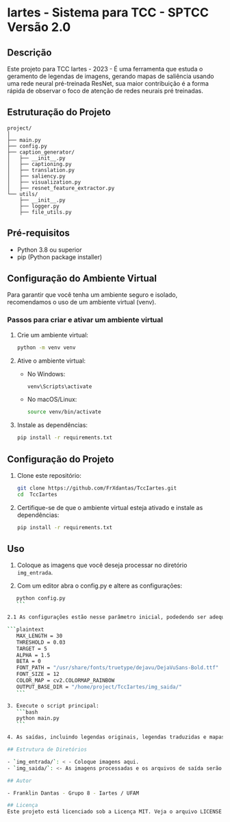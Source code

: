 
# Iartes - Sistema para TCC - SPTCC Versão 2.0

## Descrição
Este projeto para TCC Iartes - 2023 - É uma ferramenta que estuda o geramento de legendas de imagens, gerando mapas de saliência usando uma rede neural pré-treinada ResNet, sua maior contribuição é a forma rápida de observar o foco de atenção de redes neurais pré treinadas.

## Estruturação do Projeto

```plaintext
project/
│
├── main.py
├── config.py
├── caption_generator/
│   ├── __init__.py
│   ├── captioning.py
│   ├── translation.py
│   ├── saliency.py
│   ├── visualization.py
│   ├── resnet_feature_extractor.py
└── utils/
    ├── __init__.py
    ├── logger.py
    ├── file_utils.py
```

## Pré-requisitos

- Python 3.8 ou superior
- pip (Python package installer)

## Configuração do Ambiente Virtual

Para garantir que você tenha um ambiente seguro e isolado, recomendamos o uso de um ambiente virtual (venv).

### Passos para criar e ativar um ambiente virtual

1. Crie um ambiente virtual:
    ```bash
    python -m venv venv
    ```

2. Ative o ambiente virtual:

    - No Windows:
      ```bash
      venv\Scripts\activate
      ```

    - No macOS/Linux:
      ```bash
      source venv/bin/activate
      ```

3. Instale as dependências:
    ```bash
    pip install -r requirements.txt
    ```

## Configuração do Projeto

1. Clone este repositório:
    ```bash
    git clone https://github.com/FrXdantas/TccIartes.git
    cd  TccIartes
    ```

2. Certifique-se de que o ambiente virtual esteja ativado e instale as dependências:
    ```bash
    pip install -r requirements.txt
    ```

## Uso

1. Coloque as imagens que você deseja processar no diretório `img_entrada`.

2. Com um editor abra o config.py e altere as configurações:
 
 ```bash
    python config.py
    ```

2.1 As configurações estão nesse parâmetro inicial, podedendo ser adequada ao seu projeto.

```plaintext
    MAX_LENGTH = 30
    THRESHOLD = 0.03
    TARGET = 5
    ALPHA = 1.5
    BETA = 0
    FONT_PATH = "/usr/share/fonts/truetype/dejavu/DejaVuSans-Bold.ttf"
    FONT_SIZE = 12
    COLOR_MAP = cv2.COLORMAP_RAINBOW
    OUTPUT_BASE_DIR = "/home/project/TccIartes/img_saida/"
    ```

3. Execute o script principal:
    ```bash
    python main.py
    ```

4. As saídas, incluindo legendas originais, legendas traduzidas e mapas de saliência, serão salvas no diretório `img_saida`.

## Estrutura de Diretórios

- `img_entrada/`: < - Coloque imagens aqui.
- `img_saida/`: <- As imagens processadas e os arquivos de saída serão salvos aqui.

## Autor

- Franklin Dantas - Grupo 8 - Iartes / UFAM

## Licença
Este projeto está licenciado sob a Licença MIT. Veja o arquivo LICENSE para mais detalhes.

